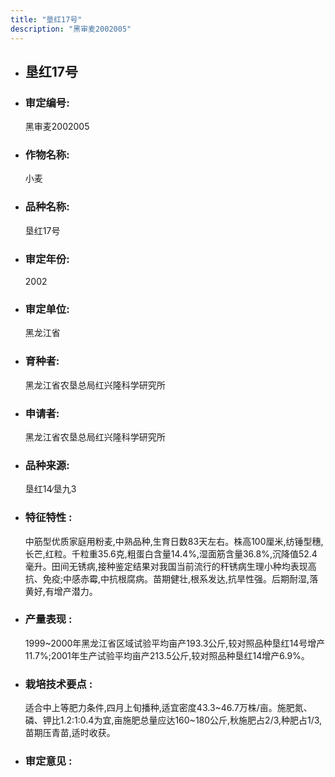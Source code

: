```yaml
---
title: "垦红17号"
description: "黑审麦2002005"
---
```

* ## 垦红17号
* ###  审定编号:  
   黑审麦2002005

*  ### 作物名称:  
   小麦

*   ###  品种名称: 
    垦红17号

*   ### 审定年份: 
    2002

*   ### 审定单位:  
    黑龙江省

*   ### 育种者:  
    黑龙江省农垦总局红兴隆科学研究所

*   ### 申请者:  
    黑龙江省农垦总局红兴隆科学研究所

*   ### 品种来源:  
    垦红14∕垦九3

*   ### 特征特性 : 
    中筋型优质家庭用粉麦,中熟品种,生育日数83天左右。株高100厘米,纺锤型穗,长芒,红粒。千粒重35.6克,粗蛋白含量14.4%,湿面筋含量36.8%,沉降值52.4毫升。田间无锈病,接种鉴定结果对我国当前流行的秆锈病生理小种均表现高抗、免疫;中感赤霉,中抗根腐病。苗期健壮,根系发达,抗旱性强。后期耐湿,落黄好,有增产潜力。

*   ### 产量表现 : 
    1999~2000年黑龙江省区域试验平均亩产193.3公斤,较对照品种垦红14号增产11.7%;2001年生产试验平均亩产213.5公斤,较对照品种垦红14增产6.9%。

*   ### 栽培技术要点 : 
    适合中上等肥力条件,四月上旬播种,适宜密度43.3~46.7万株/亩。施肥氮、磷、钾比1.2∶1∶0.4为宜,亩施肥总量应达160~180公斤,秋施肥占2/3,种肥占1/3,苗期压青苗,适时收获。

*   ### 审定意见 : 
    
